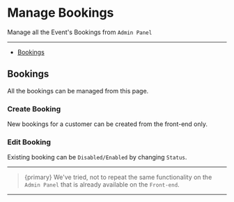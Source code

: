 # Manage Bookings

Manage all the Event's Bookings from `Admin Panel`

---

- [Bookings](#Bookings)


<a name="Bookings"></a>
## Bookings

All the bookings can be managed from this page.

### Create Booking

New bookings for a customer can be created from the front-end only. 


### Edit Booking

Existing booking can be `Disabled/Enabled` by changing `Status`.

---

>{primary} We've tried, not to repeat the same functionality on the `Admin Panel` that is already available on the `Front-end`. 

---